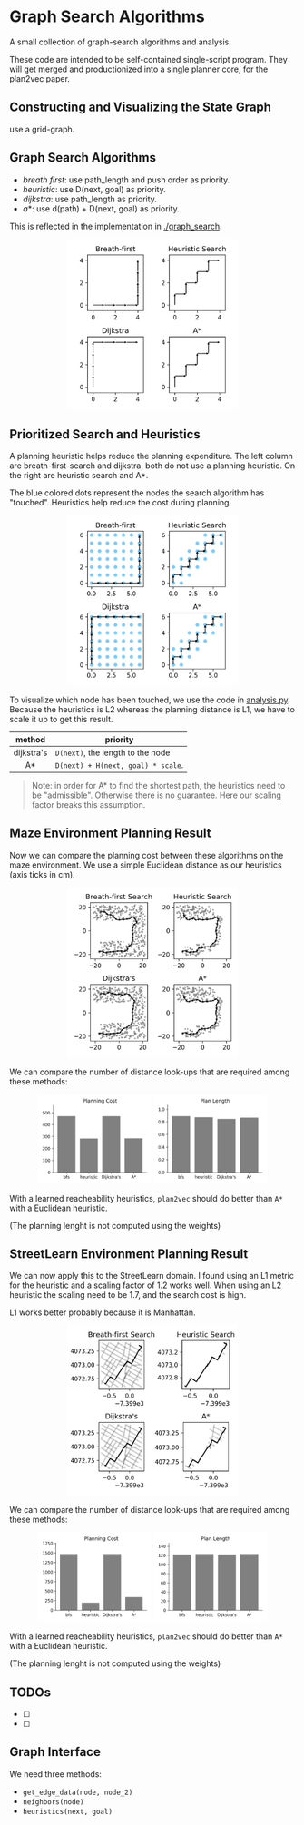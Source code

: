 # Graph Search Algorithms

A small collection of graph-search algorithms and analysis.

These code are intended to be self-contained single-script program.
They will get merged and productionized into a single planner core,
for the plan2vec paper.

## Constructing and Visualizing the State Graph

use a grid-graph.

## Graph Search Algorithms

- *breath first*: use path_length and push order as priority.
- *heuristic*: use D(next, goal) as priority.
- *dijkstra*: use path_length as priority.
- *a**: use d(path) + D(next, goal) as priority.

This is reflected in the implementation in [./graph_search](./graph_search/__init__.py).

<p align="center">
   <img width="300px" height="300px"
        alt="bfs,heuristic,dijkstra and a* algorithms" 
        src="figures/comparison.png"/>
</p>

## Prioritized Search and Heuristics

A planning heuristic helps reduce the planning expenditure. The left column are breath-first-search and dijkstra, both do not use a planning heuristic. On the right are heuristic search and A*.

The <span color="#23aaff">blue</span> colored dots represent the nodes the search algorithm has "touched". Heuristics help reduce the cost during planning.

<p align="center">
   <img width="300px" height="300px"
        alt="bfs,heuristic,dijkstra and a* algorithms" 
        src="figures/search_range.png"/>
</p>

To visualize which node has been touched, we use the code in [analysis.py](./graph_search/analysis.py). Because the heuristics is L2 whereas the planning distance is L1, we have to scale it up to get this result.

   method   | priority 
:---------: | ----------
 dijkstra's | `D(next)`, the length to the node
 A*         | `D(next) + H(next, goal) * scale`.

> Note: in order for A* to find the shortest path, the heuristics need to be "admissible". Otherwise there is no guarantee. Here our scaling factor breaks this assumption.

## Maze Environment Planning Result

Now we can compare the planning cost between these algorithms on the maze environment. We use a simple Euclidean distance as our heuristics (axis ticks in cm).

<p align="center">
   <img width="300px"
        alt="bfs,heuristic,dijkstra and a* algorithms" 
        src="figures/maze_plans.png"/>
</p>

We can compare the number of distance look-ups that are required among these methods:

<p align="center">
       <img width="200px" float="left"
            alt="planning cost of bfs,heuristic,dijkstra and a* algorithms" 
            src="figures/maze_cost.png"/>
       <img width="200px" float="left"
            alt="trajectory length of bfs,heuristic,dijkstra and a* algorithms" 
            src="figures/maze_length.png"/>
</p>

With a learned reacheability heuristics, `plan2vec` should do better than `A*` with a Euclidean heuristic.

(The planning lenght is not computed using the weights)


## StreetLearn Environment Planning Result

We can now apply this to the StreetLearn domain. I found using an L1 metric for the heuristic and a scaling factor of 1.2 works well. When using an L2 heuristic the scaling need to be 1.7, and the search cost is high.

L1 works better probably because it is Manhattan.

<p align="center">
   <img width="300px"
        alt="bfs,heuristic,dijkstra and a* algorithms" 
        src="figures/streetlearn_plans.png"/>
</p>

We can compare the number of distance look-ups that are required among these methods:

<p align="center">
       <img width="200px" float="left"
            alt="planning cost of bfs,heuristic,dijkstra and a* algorithms" 
            src="figures/streetlearn_cost.png"/>
       <img width="200px" float="left"
            alt="trajectory length of bfs,heuristic,dijkstra and a* algorithms" 
            src="figures/streetlearn_length.png"/>
</p>

With a learned reacheability heuristics, `plan2vec` should do better than `A*` with a Euclidean heuristic.

(The planning lenght is not computed using the weights)



## TODOs

- [ ] 
- [ ] 


## Graph Interface

We need three methods:

- `get_edge_data(node, node_2)`
- `neighbors(node)`
- `heuristics(next, goal)`

